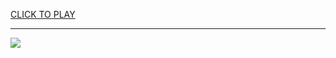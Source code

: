 
<a href="https://premium76.site?title=unblocked_games_shoot&ref=13M">CLICK TO PLAY</a></h3>
<hr>

<a href="https://premium76.site?title=unblocked_games_shoot&ref=13M"><img src="https://clearcache.store/games.png"></a>


